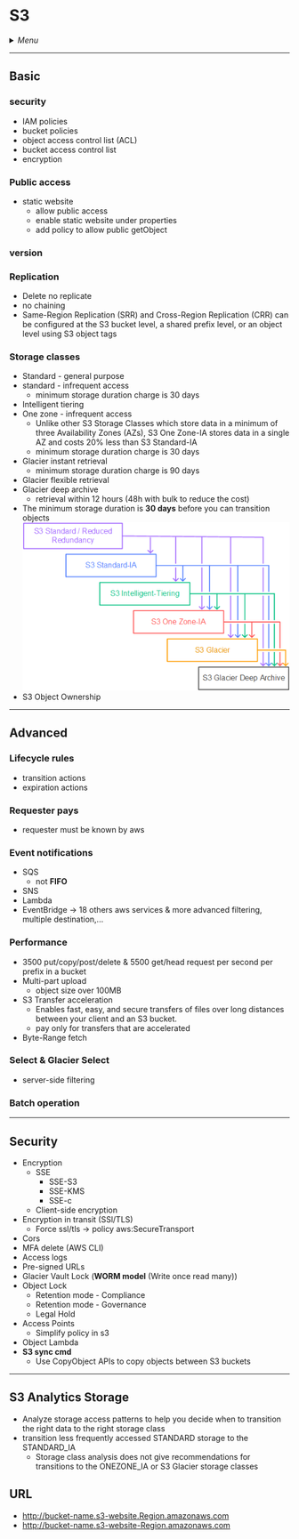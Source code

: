 # S3

<details>
 <summary><i>Menu</i></summary>

- [security](#security)
- [Public access](#public-access)
- [version](#version)
- [Replication](#replication)
- [Storage classes](#storage-classes)
- [Lifecycle rules](#lifecycle-rules)
- [Requester pays](#requester-pays)
- [Event notifications](#event-notifications)
- [Performance](#performance)
- [Select & Glacier Select](#select--glacier-select)
- [Batch operation](#batch-operation)
- [Advanced Security](#security-1)
- [Analytics Storage](#s3-analytics-storage)
</details>

---
## Basic
### security
- IAM policies
- bucket policies
- object access control list (ACL)
- bucket access control list
- encryption
### Public access
- static website
  - allow public access
  - enable static website under properties
  - add policy to allow public getObject
### version
### Replication
- Delete no replicate
- no chaining
- Same-Region Replication (SRR) and Cross-Region Replication (CRR) can be configured at the S3 bucket level, a shared prefix level, or an object level using S3 object tags
### Storage classes
- Standard - general purpose
- standard - infrequent access
  - minimum storage duration charge is 30 days
- Intelligent tiering
- One zone - infrequent access
  - Unlike other S3 Storage Classes which store data in a minimum of three Availability Zones (AZs), S3 One Zone-IA stores data in a single AZ and costs 20% less than S3 Standard-IA
  - minimum storage duration charge is 30 days
- Glacier instant retrieval
  - minimum storage duration charge is 90 days
- Glacier flexible retrieval
- Glacier deep archive
  - retrieval within 12 hours (48h with bulk to reduce the cost)
- The minimum storage duration is __30 days__ before you can transition objects
![transition](../../images/lifecycle-transitions-v2.png)
- S3 Object Ownership

---
## Advanced
### Lifecycle rules
- transition actions
- expiration actions
### Requester pays
- requester must be known by aws
### Event notifications
- SQS
  - not __FIFO__
- SNS
- Lambda
- EventBridge -> 18 others aws services & more advanced filtering, multiple destination,...
### Performance
- 3500 put/copy/post/delete & 5500 get/head request per second per prefix in a bucket
- Multi-part upload
  - object size over 100MB
- S3 Transfer acceleration
  - Enables fast, easy, and secure transfers of files over long distances between your client and an S3 bucket.
  - pay only for transfers that are accelerated
- Byte-Range fetch
### Select & Glacier Select
- server-side filtering
### Batch operation

---
## Security
- Encryption
  - SSE
    - SSE-S3
    - SSE-KMS
    - SSE-c
  - Client-side encryption
- Encryption in transit (SSl/TLS)
  - Force ssl/tls -> policy aws:SecureTransport
- Cors
- MFA delete (AWS CLI)
- Access logs
- Pre-signed URLs
- Glacier Vault Lock (__WORM model__ (Write once read many))
- Object Lock
  - Retention mode - Compliance
  - Retention mode - Governance
  - Legal Hold
- Access Points
  - Simplify policy in s3
- Object Lambda
- __S3 sync cmd__
  - Use CopyObject APIs to copy objects between S3 buckets

---
## S3 Analytics Storage
- Analyze storage access patterns to help you decide when to transition the right data to the right storage class
- transition less frequently accessed STANDARD storage to the STANDARD_IA
  - Storage class analysis does not give recommendations for transitions to the ONEZONE_IA or S3 Glacier storage classes

## URL
- http://bucket-name.s3-website.Region.amazonaws.com
- http://bucket-name.s3-website-Region.amazonaws.com